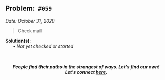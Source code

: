 Problem: &nbsp;`#059`
------------
_Date: October 31, 2020_<br>
> Check mail

**Solution(s)**:<br>
    &nbsp;&nbsp;&nbsp;&nbsp;&nbsp;
    • _Not yet checked or started_ <br>

![]()
-----
<p align="center">
    <b><i>
        People find their paths in the strangest of ways. Let's find our own! <br>
        Let's connect <a href="https://shivam010.in">here</a>.
    </i></b>
</p>
